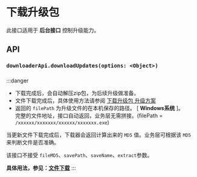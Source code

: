 # 下载升级包 <BadgeTip text="异步" type="green"></BadgeTip>

此接口适用于 **后台接口** 控制升级能力。


## API
### `downloaderApi.downloadUpdates(options: <Object>)`
### 

:::danger
- 下载完成后，会自动解压zip包，为后续升级做准备。
- 文件下载完成后，具体使用方法请参阅 [下载升级包 升级方案](/updater/download.html)
- 返回的 `filePath` 为升级文件的在本机保存的路径。 [ **Windows系统** ]。  
完整的文件地址，接口自动返回，业务层无需拼接。(filePath = `/xxxxxx/xxxxxxx/xxxxxx/xxxxxxx.exe`)  

当更新文件下载完成后，下载器会返回计算出来的 `MD5` 值。业务层可根据该 `MD5` 来判断文件是否准确。

该接口不接受 `fileMD5`、`savePath`、`saveName`、`extract`参数。

**具体用法，参见：[文件下载](/downloader2/downloadFile.html)**
:::


